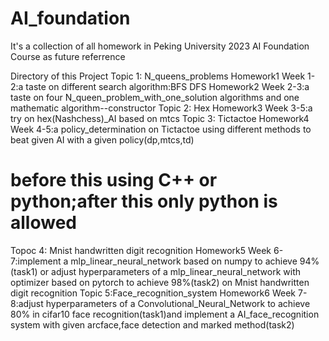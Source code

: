 # AI_foundation
 It's a collection of all homework in Peking University 2023 AI Foundation Course as future referrence
 
 Directory of this Project
Topic 1: N_queens_problems
    Homework1 Week 1-2:a taste on different search algorithm:BFS DFS
    Homework2 Week 2-3:a taste on four N_queen_problem_with_one_solution algorithms and one mathematic algorithm--constructor
Topic 2: Hex
    Homework3 Week 3-5:a try on hex(Nashchess)_AI based on mtcs
Topic 3: Tictactoe
    Homework4 Week 4-5:a policy_determination on Tictactoe using different methods to beat given AI with a given policy(dp,mtcs,td)
# before this using C++ or python;after this only python is allowed
Topoc 4: Mnist handwritten digit recognition
    Homework5 Week 6-7:implement a mlp_linear_neural_network based on numpy to achieve 94%(task1) or adjust hyperparameters of a mlp_linear_neural_network with optimizer based on pytorch to achieve 98%(task2) on Mnist handwritten digit recognition
Topic 5:Face_recognition_system
    Homework6 Week 7-8:adjust hyperparameters of a Convolutional_Neural_Network to achieve 80% in cifar10 face recognition(task1)and implement a AI_face_recognition system with given arcface,face detection and marked method(task2)

